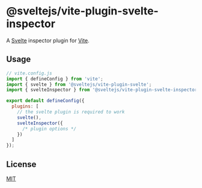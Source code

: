 # @sveltejs/vite-plugin-svelte-inspector

A [Svelte](https://svelte.dev) inspector plugin for [Vite](https://vitejs.dev).

## Usage

```js
// vite.config.js
import { defineConfig } from 'vite';
import { svelte } from '@sveltejs/vite-plugin-svelte';
import { svelteInspector } from '@sveltejs/vite-plugin-svelte-inspector';

export default defineConfig({
  plugins: [
    // the svelte plugin is required to work
    svelte(),
    svelteInspector({
      /* plugin options */
    })
  ]
});
```

## License

[MIT](./LICENSE)
